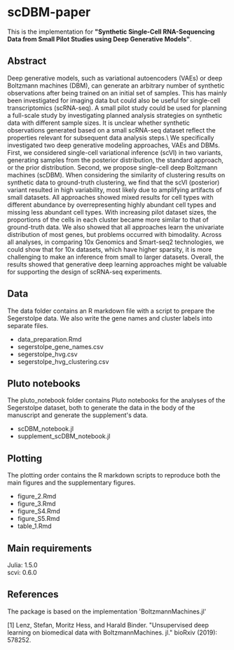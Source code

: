 # scDBM-paper
This is the implementation for **"Synthetic Single-Cell RNA-Sequencing Data from Small Pilot Studies using Deep Generative Models"**.

## Abstract  
Deep generative models, such as variational autoencoders (VAEs) or deep Boltzmann machines (DBM), can generate an arbitrary number of synthetic observations after being trained on an initial set of samples. This has mainly been investigated for imaging data but could also be useful for single-cell transcriptomics (scRNA-seq). A small pilot study could be used for planning a full-scale study by investigating planned analysis strategies on synthetic data with different sample sizes. It is unclear whether synthetic observations generated based on a small scRNA-seq dataset reflect the properties relevant for subsequent data analysis steps.\\
We specifically investigated two deep generative modeling approaches, VAEs and DBMs. First, we considered single-cell variational inference (scVI) in two variants, generating samples from the posterior distribution, the standard approach, or the prior distribution. Second, we propose single-cell deep Boltzmann machines (scDBM). When considering the similarity of clustering results on synthetic data to ground-truth clustering, we find that the scVI (posterior) variant resulted in high variability, most likely due to amplifying artifacts of small datasets. All approaches showed mixed results for cell types with different abundance by overrepresenting highly abundant cell types and missing less abundant cell types. With increasing pilot dataset sizes, the proportions of the cells in each cluster became more similar to that of ground-truth data. We also showed that all approaches learn the univariate distribution of most genes, but problems occurred with bimodality. Across all analyses, in comparing 10x Genomics and Smart-seq2 technologies, we could show that for 10x datasets, which have higher sparsity, it is more challenging to make an inference from small to larger datasets. Overall, the results showed that generative deep learning approaches might be valuable for supporting the design of scRNA-seq experiments.

## Data  

The data folder contains an R markdown file with a script to prepare the Segerstolpe data. We also write the gene names and cluster labels into separate files.

* data_preparation.Rmd
* segerstolpe_gene_names.csv
* segerstolpe_hvg.csv
* segerstolpe_hvg_clustering.csv

## Pluto notebooks

The pluto_notebook folder contains Pluto notebooks for the analyses of the Segerstolpe dataset, both to generate the data in the body of the manuscript and generate the supplement's data.

* scDBM_notebook.jl
* supplement_scDBM_notebook.jl

## Plotting  

The plotting order contains the R markdown scripts to reproduce both the main figures and the supplementary figures.

* figure_2.Rmd
* figure_3.Rmd
* figure_S4.Rmd
* figure_S5.Rmd
* table_1.Rmd

## Main requirements  
Julia: 1.5.0  
scvi: 0.6.0  

## References  

The package is based on the implementation 'BoltzmannMachines.jl'

[1] Lenz, Stefan, Moritz Hess, and Harald Binder. "Unsupervised deep learning on biomedical data with BoltzmannMachines. jl." bioRxiv (2019): 578252.

